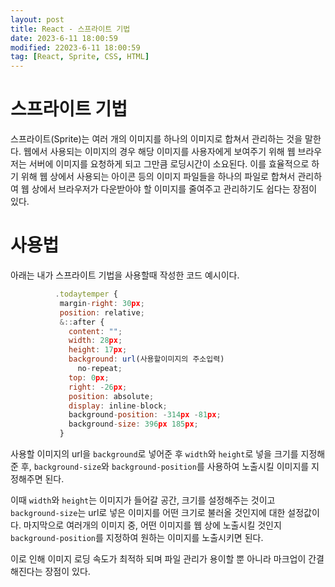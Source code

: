 ```yaml
---
layout: post
title: React - 스프라이트 기법
date: 2023-6-11 18:00:59
modified: 22023-6-11 18:00:59
tag: [React, Sprite, CSS, HTML]
---
```


# 스프라이트 기법

스프라이트(Sprite)는 여러 개의 이미지를 하나의 이미지로 합쳐서 관리하는 것을 말한다.
웹에서 사용되는 이미지의 경우 해당 이미지를 사용자에게 보여주기 위해 웹 브라우저는 서버에 이미지를 요청하게 되고 그만큼 로딩시간이 소요된다.
이를 효율적으로 하기 위해 웹 상에서 사용되는 아이콘 등의 이미지 파일들을 하나의 파일로 합쳐서 관리하여 웹 상에서 브라우저가 다운받아야 할 이미지를 줄여주고 관리하기도 쉽다는 장점이 있다.

# 사용법

아래는 내가 스프라이트 기법을 사용할때 작성한 코드 예시이다.

```javascript
          .todaytemper {
           margin-right: 30px;
           position: relative;
           &::after {
             content: "";
             width: 28px;
             height: 17px;
             background: url(사용할이미지의 주소입력)
               no-repeat;
             top: 0px;
             right: -26px;
             position: absolute;
             display: inline-block;
             background-position: -314px -81px;
             background-size: 396px 185px;
           }

```

사용할 이미지의 url을 `background`로 넣어준 후 `width`와 `height`로 넣을 크기를 지정해 준 후, `background-size`와 `background-position`를 사용하여 노출시킬 이미지를 지정해주면 된다.

이때 `width`와 `height`는 이미지가 들어갈 공간, 크기를 설정해주는 것이고 `background-size`는 url로 넣은 이미지를 어떤 크기로 불러올 것인지에 대한 설정값이다. 마지막으로 여러개의 이미지 중, 어떤 이미지를 웹 상에 노출시킬 것인지 `background-position`를 지정하여 원하는 이미지를 노출시키면 된다.

이로 인해 이미지 로딩 속도가 최적하 되며 파일 관리가 용이할 뿐 아니라 마크업이 간결해진다는 장점이 있다.
